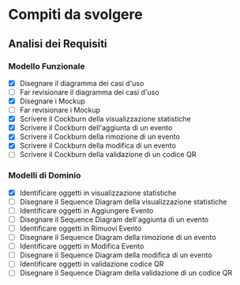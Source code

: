 # Compiti da svolgere

## Analisi dei Requisiti

### Modello Funzionale
- [x] Disegnare il diagramma dei casi d'uso
- [ ] Far revisionare il diagramma dei casi d'uso
- [x] Disegnare i Mockup
- [ ] Far revisionare i Mockup
- [x] Scrivere il Cockburn della visualizzazione statistiche
- [x] Scrivere il Cockburn dell'aggiunta di un evento
- [x] Scrivere il Cockburn della rimozione di un evento
- [x] Scrivere il Cockburn della modifica di un evento
- [ ] Scrivere il Cockburn della validazione di un codice QR
### Modelli di Dominio
- [x] Identificare oggetti in visualizzazione statistiche
- [ ] Disegnare il Sequence Diagram della visualizzazione statistiche
- [ ] Identificare oggetti in Aggiungere Evento
- [ ] Disegnare il Sequence Diagram dell'aggiunta di un evento
- [ ] Identificare oggetti in Rimuovi Evento
- [ ] Disegnare il Sequence Diagram della rimozione di un evento
- [ ] Identificare oggetti in Modifica Evento
- [ ] Disegnare il Sequence Diagram della modifica di un evento
- [ ] Identificare oggetti in validazione codice QR
- [ ] Disegnare il Sequence Diagram della validazione di un codice QR

